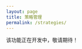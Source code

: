 ```yaml
---
layout: page
title: 策略管理
permalink: /strategies/
---
```


<div class="container">
  <div class="row">
    <div class="col-12">
      <div class="alert alert-info">
        <p class="mb-0">该功能正在开发中，敬请期待！</p>
      </div>
    </div>
  </div>
</div> 
